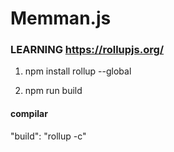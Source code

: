 # Memman.js

### LEARNING https://rollupjs.org/ 

1. npm install rollup --global

2. npm run build

#### compilar 
"build": "rollup -c"

